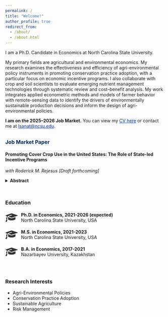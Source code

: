 ```yaml
---
permalink: /
title: "Welcome!"
author_profile: true
redirect_from: 
  - /about/
  - /about.html
---
```

  
I am a Ph.D. Candidate in Economics at North Carolina State University. 

My primary fields are agricultural and environmental economics. My research examines the effectiveness and efficiency of agri-environmental policy instruments in promoting conservation practice adoption, with a particular focus on economic incentive programs. I also collaborate with crop and soil scientists to evaluate emerging nutrient management technologies through systematic review and cost–benefit analysis. My work integrates applied econometric methods and models of farmer behavior with remote-sensing data to identify the drivers of environmentally sustainable production decisions and inform the design of agri-environmental policies.

<p><strong>I am on the 2025–2026 Job Market.</strong> You can view my <a href="https://lyazzatsanat.github.io/files/CV_Lyazzat_Sanat.pdf" style="color:#003399; text-decoration:underline;">CV here</a> or contact me at <a href="mailto:lsanat@ncsu.edu" style="color:#003399; text-decoration:underline;">lsanat@ncsu.edu</a>.</p>

<section style="margin-top: 2rem;">
  <h3 style="color:#002b5c; margin-bottom:0.5rem;">Job Market Paper</h3>

  <section class="paper-entry">
  <h4 class="paper-title">Promoting Cover Crop Use in the United States: The Role of State-led Incentive Programs</h4>
  <p class="paper-authors"><i>with Roderick M. Rejesus</i> <em>[Draft forthcoming]</em></p>

  <details>
    <summary style="cursor:pointer; font-weight:bold;">Abstract</summary>
    <p style="margin-top:8px;">
      This study examines the role of state-led conservation programs in promoting cover crop adoption in the United States (US). 
      Utilizing county-level satellite data on cover crop acres from 16 US states between 2005 and 2020, our study employs a 
      staggered difference-in-differences (DiD) framework to estimate the impacts of these programs on cover crop uptake. 
      The findings reveal that state programs significantly increase initial short-term adoption of cover crops. However, 
      there is evidence that the strong initial adoption impact of state programs is generally not sustained over the longer term 
      several years after the introduction of the state program. Bolstering state-level conservation programs offers a practical 
      pathway to accelerate cover crop adoption rates and meet environmental goals in the short term, especially since these 
      programs are flexibly designed and tailored to local needs. Nonetheless, program design adjustments or new policy instruments 
      may be needed to sustain further adoption over the long run.
    </p>
  </details>
</section>
</section>

<!-- Two-column layout for Education & Research Interests --> 
<section style="display: flex; flex-wrap: wrap; gap: 2em; margin-top: 2em;">
<!-- Education Column --> 
<div style="flex: 1; min-width: 350px;"> 
  <h3>Education</h3> 
<div style="display: flex; align-items: center; margin-bottom: 1em;">
  <img src="/images/grad-hat.png" alt="Graduation Cap" style="width: 40px; margin-right: 10px;"> 
  <div> 
    <strong>Ph.D. in Economics, 2021-2026 (expected)</strong><br> North Carolina State University, USA </div> </div>
  <div style="display: flex; align-items: center; margin-bottom: 1em;"> 
    <img src="/images/grad-hat.png" alt="Graduation Cap" style="width: 40px; margin-right: 10px;"> 
    <div> <strong>M.S. in Economics, 2021-2023</strong><br> North Carolina State University, USA </div> </div> <div style="display: flex; align-items: center; margin-bottom: 1em;"> <img src="/images/grad-hat.png" alt="Graduation Cap" style="width: 40px; margin-right: 10px;"> 
      <div> <strong>B.A. in Economics, 2017-2021</strong><br> Nazarbayev University, Kazakhstan </div> </div> </div> 
  <!-- Research Interests Column --> 
  <div style="flex: 1; min-width: 350px;"> 
    <h3>Research Interests</h3> <ul> <li>Agri-Environmental Policies</li> <li>Conservation Practice Adoption</li> <li>Sustainable Agriculture</li> <li>Risk Management</li> </ul> </div> </section>
